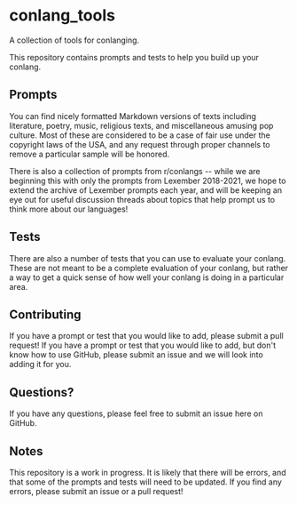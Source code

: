 # conlang_tools

A collection of tools for conlanging.

This repository contains prompts and tests to help you build up your conlang.

## Prompts

You can find nicely formatted Markdown versions of texts including literature, poetry, music, religious texts, and miscellaneous amusing pop culture. Most of these are considered to be a case of fair use under the copyright laws of the USA, and any request through proper channels to remove a particular sample will be honored.

There is also a collection of prompts from r/conlangs -- while we are beginning this with only the prompts from Lexember 2018-2021, we hope to extend the archive of Lexember prompts each year, and will be keeping an eye out for useful discussion threads about topics that help prompt us to think more about our languages!

## Tests

There are also a number of tests that you can use to evaluate your conlang. These are not meant to be a complete evaluation of your conlang, but rather a way to get a quick sense of how well your conlang is doing in a particular area.

## Contributing

If you have a prompt or test that you would like to add, please submit a pull request! If you have a prompt or test that you would like to add, but don't know how to use GitHub, please submit an issue and we will look into adding it for you.

## Questions?

If you have any questions, please feel free to submit an issue here on GitHub.

## Notes

This repository is a work in progress. It is likely that there will be errors, and that some of the prompts and tests will need to be updated. If you find any errors, please submit an issue or a pull request!

